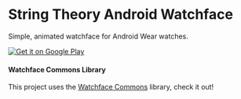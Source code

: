 # String Theory Android Watchface
Simple, animated watchface for Android Wear watches.

[![Get it on Google Play](https://developer.android.com/images/brand/en_generic_rgb_wo_45.png)](https://play.google.com/store/apps/details?id=hu.rycus.watchface.stringtheory)

#### Watchface Commons Library
This project uses the [Watchface Commons](https://github.com/rycus86/WatchfaceCommons) library, check it out!